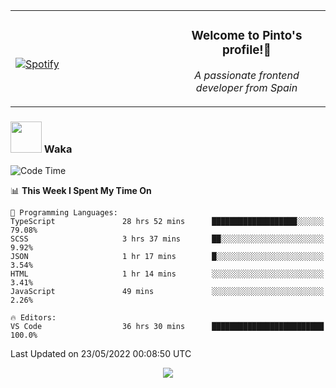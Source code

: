 <table width="100%" align="center"> 
  <tr>
  <td width="50%">
      
&nbsp; <br> [![Spotify](https://novatorem-zeta-rust.vercel.app/api/spotify)](https://open.spotify.com/user/novatorem-zeta-rust)

  </td>
  <td width="50%">
    <h3 align="center">Welcome to Pinto's profile!👋</h3>
    <p align="center"><em>A passionate frontend developer from Spain</em></p>
  </td>
  </table>

### <img src="https://media.giphy.com/media/VgCDAzcKvsR6OM0uWg/giphy.gif" width="50"> Waka

  <!--START_SECTION:waka-->
![Code Time](http://img.shields.io/badge/Code%20Time-405%20hrs%2011%20mins-blue)

📊 **This Week I Spent My Time On** 

```text
💬 Programming Languages: 
TypeScript               28 hrs 52 mins      ███████████████████░░░░░░   79.08% 
SCSS                     3 hrs 37 mins       ██░░░░░░░░░░░░░░░░░░░░░░░   9.92% 
JSON                     1 hr 17 mins        █░░░░░░░░░░░░░░░░░░░░░░░░   3.54% 
HTML                     1 hr 14 mins        ░░░░░░░░░░░░░░░░░░░░░░░░░   3.41% 
JavaScript               49 mins             ░░░░░░░░░░░░░░░░░░░░░░░░░   2.26%

🔥 Editors: 
VS Code                  36 hrs 30 mins      █████████████████████████   100.0%

```


 Last Updated on 23/05/2022 00:08:50 UTC
<!--END_SECTION:waka-->

<div align="center">
<img src="https://github-readme-stats-gilt-tau.vercel.app/api/top-langs/?username=pinto-hub&layout=compact&theme=dracula" />
</div>
